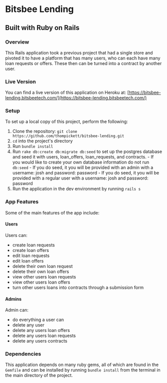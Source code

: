 # Bitsbee Lending
## Built with Ruby on Rails



### Overview

This Rails application took a previous project that had a single store and pivoted it to have a platform that has many users, who can each have many loan requests or offers. These then can be turned into a contract by another user.

### Live Version

You can find a live version of this application on Heroku at: [https://bitsbee-lending.bitsbeetech.com/](https://bitsbee-lending.bitsbeetech.com/)

### Setup

To set up a local copy of this project, perform the following:

  1. Clone the repository: `git clone https://github.com/thompickett/bitsbee-lending.git`
  2. `cd` into the project's directory
  3. Run `bundle install`
  4. Run `rake db:create db:migrate db:seed` to set up the postgres database and seed it with users, loan_offers, loan_requests, and contracts.
    - If you would like to create your own database information do not run `db:seed`
    - If you do seed, it you will be provided with an admin with a username: josh and password: password
    - If you do seed, it you will be provided with a regular user with a username: josh and password: password
  5. Run the application in the dev environment by running `rails s`

### App Features

Some of the main features of the app include:

#### Users
  Users can:
  - create loan requests
  - create loan offers
  - edit loan requests
  - edit loan offers
  - delete their own loan request
  - delete their own loan offers
  - view other users loan requests
  - view other users loan offers
  - turn other users loans into contracts through a submission form

#### Admins

  Admin can:
  - do everything a user can
  - delete any user
  - delete any users loan offers
  - delete any users loan requests
  - delete any users contracts

### Dependencies

This application depends on many ruby gems, all of which are found in the `Gemfile` and can be installed by running `bundle install` from the terminal in the main directory of the project.
